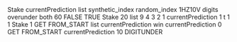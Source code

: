 <xml xmlns="https://developers.google.com/blockly/xml" is_dbot="true" collection="false">
  <variables>
    <variable id="/~-+mmFsYGB%~WTzS%,g">Stake</variable>
    <variable id="{7yeazK[c_W:Gc`5f6!/">currentPrediction</variable>
    <variable id="63RXsB.,!h.qxxT/Squh">list</variable>
  </variables>
  <block type="trade_definition" id="X83_Zw!nF_Y?cq$A[1AV" deletable="false" x="0" y="0">
    <statement name="TRADE_OPTIONS">
      <block type="trade_definition_market" id="W)zMk3t;hhS2q:u:hw@u" deletable="false" movable="false">
        <field name="MARKET_LIST">synthetic_index</field>
        <field name="SUBMARKET_LIST">random_index</field>
        <field name="SYMBOL_LIST">1HZ10V</field>
        <next>
          <block type="trade_definition_tradetype" id="|$hG~eN)4ckv()Nbozg!" deletable="false" movable="false">
            <field name="TRADETYPECAT_LIST">digits</field>
            <field name="TRADETYPE_LIST">overunder</field>
            <next>
              <block type="trade_definition_contracttype" id="/m(FM+jcN{LwHEI`Bx6T" deletable="false" movable="false">
                <field name="TYPE_LIST">both</field>
                <next>
                  <block type="trade_definition_candleinterval" id="ng,K$-qjDi?HAhRojfPX" deletable="false" movable="false">
                    <field name="CANDLEINTERVAL_LIST">60</field>
                    <next>
                      <block type="trade_definition_restartbuysell" id="Ao@_v6;=|`yO@:0[d-!q" deletable="false" movable="false">
                        <field name="TIME_MACHINE_ENABLED">FALSE</field>
                        <next>
                          <block type="trade_definition_restartonerror" id="pQVdPuih*Ov!n58-#3`@" deletable="false" movable="false">
                            <field name="RESTARTONERROR">TRUE</field>
                          </block>
                        </next>
                      </block>
                    </next>
                  </block>
                </next>
              </block>
            </next>
          </block>
        </next>
      </block>
    </statement>
    <statement name="INITIALIZATION">
      <block type="variables_set" id="8nHMs|)JSATgz,^NYx0y">
        <field name="VAR" id="/~-+mmFsYGB%~WTzS%,g">Stake</field>
        <value name="VALUE">
          <block type="math_number" id=".d5K/q;[M.~%rt*6!xN;">
            <field name="NUM">20</field>
          </block>
        </value>
        <next>
          <block type="lists_create_with" id="L[J4IHR%YP%$;pc2*U=0">
            <field name="VARIABLE" id="63RXsB.,!h.qxxT/Squh">list</field>
            <statement name="STACK">
              <block type="lists_statement" id="kXY$^%)H=a4w~M?j/Kp@" movable="false">
                <value name="VALUE">
                  <block type="math_number" id="m3z5@M/*[Mp4$|SjTS|%">
                    <field name="NUM">9</field>
                  </block>
                </value>
                <next>
                  <block type="lists_statement" id="(G#`s__|QDq)7pIlo6AB" movable="false">
                    <value name="VALUE">
                      <block type="math_number" id="Zy3I~Hc_9QS[a:L03DGb">
                        <field name="NUM">4</field>
                      </block>
                    </value>
                    <next>
                      <block type="lists_statement" id="zVGLaA+^5?Juzcv2mKyq" movable="false">
                        <value name="VALUE">
                          <block type="math_number" id="7(*Y%4#:~8Pm7:)^xspb">
                            <field name="NUM">3</field>
                          </block>
                        </value>
                        <next>
                          <block type="lists_statement" id=";8}bv-YJf}lF0u4lK0~=" movable="false">
                            <value name="VALUE">
                              <block type="math_number" id="N*J7X/~U[SLBTv~?|nxq">
                                <field name="NUM">2</field>
                              </block>
                            </value>
                            <next>
                              <block type="lists_statement" id="aYKm@/e6~y$whg?-Hd2s" movable="false">
                                <value name="VALUE">
                                  <block type="math_number" id="IPB]fGn|TEnKi`YM4G4g">
                                    <field name="NUM">1</field>
                                  </block>
                                </value>
                              </block>
                            </next>
                          </block>
                        </next>
                      </block>
                    </next>
                  </block>
                </next>
              </block>
            </statement>
          </block>
        </next>
      </block>
    </statement>
    <statement name="SUBMARKET">
      <block type="math_change" id="qNG#~#;IKE`gq~t}um45">
        <field name="VAR" id="{7yeazK[c_W:Gc`5f6!/">currentPrediction</field>
        <value name="DELTA">
          <shadow type="math_number" id="LKRy)5g%xKM{7U*ZQf.P">
            <field name="NUM">1</field>
          </shadow>
        </value>
        <next>
          <block type="trade_definition_tradeoptions" id="x+Yma/.l2xSZ/lA[O_[X">
            <mutation xmlns="http://www.w3.org/1999/xhtml" has_first_barrier="false" has_second_barrier="false" has_prediction="true"></mutation>
            <field name="DURATIONTYPE_LIST">t</field>
            <value name="DURATION">
              <shadow type="math_number_positive" id="~OC.{bf~+IS8=,X%*4Dx">
                <field name="NUM">1</field>
              </shadow>
            </value>
            <value name="AMOUNT">
              <shadow type="math_number_positive" id=".TA9,v2GNoV6nI5?byhO">
                <field name="NUM">1</field>
              </shadow>
              <block type="variables_get" id="Kn=aJ!*feL~vJ;2yabeO">
                <field name="VAR" id="/~-+mmFsYGB%~WTzS%,g">Stake</field>
              </block>
            </value>
            <value name="PREDICTION">
              <shadow type="math_number_positive" id="(d}qK2.N9YeoNY%Gf2dW" inline="true">
                <field name="NUM">1</field>
              </shadow>
              <block type="lists_getIndex" id="S,{n?{w.+*$XS~-Ze(ze">
                <mutation xmlns="http://www.w3.org/1999/xhtml" statement="false" at="true"></mutation>
                <field name="MODE">GET</field>
                <field name="WHERE">FROM_START</field>
                <value name="VALUE">
                  <block type="variables_get" id="IPA=4bGbcJb7mbBGqdr3">
                    <field name="VAR" id="63RXsB.,!h.qxxT/Squh">list</field>
                  </block>
                </value>
                <value name="AT">
                  <block type="variables_get" id="`p=f65{ERHhwA7WFFoAu">
                    <field name="VAR" id="{7yeazK[c_W:Gc`5f6!/">currentPrediction</field>
                  </block>
                </value>
              </block>
            </value>
          </block>
        </next>
      </block>
    </statement>
  </block>
  <block type="during_purchase" id="QeUu``I2!~IIM,SvA{`3" x="1005" y="0">
    <statement name="DURING_PURCHASE_STACK">
      <block type="controls_if" id="xhm_:DB:lS|e?7vv,zgZ">
        <value name="IF0">
          <block type="check_sell" id="*!O5V.Pd!u29W7-ULdjP"></block>
        </value>
      </block>
    </statement>
  </block>
  <block type="after_purchase" id="Z9Lw[3+2h{0kfug-C1L/" x="1005" y="232">
    <statement name="AFTERPURCHASE_STACK">
      <block type="controls_if" id="AQpJsuv2V^VTUd9B}U,B">
        <value name="IF0">
          <block type="contract_check_result" id="`LU=1V6Pmvg_D@H-T`_*">
            <field name="CHECK_RESULT">win</field>
          </block>
        </value>
        <statement name="DO0">
          <block type="variables_set" id="%u/dlROTgrE|3G`vY):=">
            <field name="VAR" id="{7yeazK[c_W:Gc`5f6!/">currentPrediction</field>
            <value name="VALUE">
              <block type="math_number" id="R|4|21;I{s.-JgTEP;3$">
                <field name="NUM">0</field>
              </block>
            </value>
          </block>
        </statement>
        <next>
          <block type="trade_again" id="n#J??vA$sh1^;9-XSOy*"></block>
        </next>
      </block>
    </statement>
  </block>
  <block type="before_purchase" id="~:qI#Y|0yU)LyXScyrh3" deletable="false" x="0" y="1000">
    <statement name="BEFOREPURCHASE_STACK">
      <block type="controls_if" id="check_last_digit">
        <value name="IF0">
          <block type="math_modulo" id="modulo_check">
            <value name="DIVIDEND">
              <block type="lists_getIndex" id="get_prediction_value">
                <mutation xmlns="http://www.w3.org/1999/xhtml" statement="false" at="true"></mutation>
                <field name="MODE">GET</field>
                <field name="WHERE">FROM_START</field>
                <value name="VALUE">
                  <block type="variables_get" id="current_prediction">
                    <field name="VAR" id="{7yeazK[c_W:Gc`5f6!/">currentPrediction</field>
                  </block>
                </value>
              </block>
            </value>
            <value name="DIVISOR">
              <block type="math_number" id="last_digit_divisor">
                <field name="NUM">10</field>
              </block>
            </value>
          </block>
        </value>
        <statement name="DO0">
          <block type="purchase" id="_~Hc_YPMsa+9C%=Q*(Dy">
            <field name="PURCHASE_LIST">DIGITUNDER</field>
          </block>
        </statement>
      </block>
    </statement>
  </block>
</xml>
